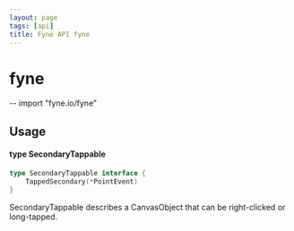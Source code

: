 ```yaml
---
layout: page
tags: [api]
title: Fyne API fyne
---
```


# fyne
--
    import "fyne.io/fyne"

## Usage

#### type SecondaryTappable

```go
type SecondaryTappable interface {
	TappedSecondary(*PointEvent)
}
```

SecondaryTappable describes a CanvasObject that can be right-clicked or
long-tapped.
